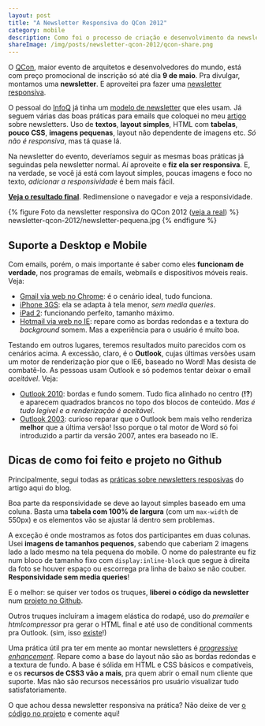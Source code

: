 ```yaml
---
layout: post
title: "A Newsletter Responsiva do QCon 2012"
category: mobile
description: Como foi o processo de criação e desenvolvimento da newsletter responsiva do QCon
shareImage: /img/posts/newsletter-qcon-2012/qcon-share.png
---
```


O [QCon](http://qconsp.com), maior evento de arquitetos e desenvolvedores do mundo, está com preço promocional de inscrição só até dia **9 de maio**. Pra divulgar, montamos uma **newsletter**. E aproveitei pra fazer uma [newsletter responsiva](/email-newsletter-mobile-responsivo/ "Artigo sobre como fazer newsletter responsiva").

O pessoal do [InfoQ](http://infoq.com/br) já tinha um [modelo de newsletter](http://sergiolopes.github.com/newsletter-qcon-2012/newsletter-infoq.html "Newsletter padrão do InfoQ") que eles usam. Já seguem várias das boas práticas para emails que coloquei no meu [artigo](/email-newsletter-mobile-responsivo/) sobre newsletters. Uso de **textos**, **layout simples**, HTML com **tabelas**, **pouco CSS**, **imagens pequenas**, layout não dependente de imagens etc. *Só não é responsiva*, mas tá quase lá.

Na newsletter do evento, deveríamos seguir as mesmas boas práticas já seguindas pela newsletter normal. Aí aproveite e **fiz ela ser responsiva**. E, na verdade, se você já está com layout simples, poucas imagens e foco no texto, *adicionar a responsividade* é bem mais fácil.

**[Veja o resultado final](http://sergiolopes.github.com/newsletter-qcon-2012/newsletter.html "Newsletter Responsiva do QCon 2012")**. Redimensione o navegador e veja a responsividade.

{% figure Foto da newsletter responsiva do QCon 2012 (<a href="http://sergiolopes.github.com/newsletter-qcon-2012/newsletter.html">veja a real</a>) %}
	newsletter-qcon-2012/newsletter-pequena.jpg
{% endfigure %}

## Suporte a Desktop e Mobile

Com emails, porém, o mais importante é saber como eles **funcionam de verdade**, nos programas de emails, webmails e dispositivos móveis reais. Veja:

* [Gmail via web no Chrome](/img/posts/newsletter-qcon-2012/newsletter-qcon-gmail.jpg "Ver screenshot"): é o cenário ideal, tudo funciona.
* [iPhone 3GS](/img/posts/newsletter-qcon-2012/newsletter-qcon-iphone.jpg "Ver screenshot"): ela se adapta à tela menor, *sem media queries*.
* [iPad 2](/img/posts/newsletter-qcon-2012/newsletter-qcon-ipad2.jpg "Ver screenshot"): funcionando perfeito, tamanho máximo.
* [Hotmail via web no IE](/img/posts/newsletter-qcon-2012/newsletter-qcon-hotmail.jpg "Ver screenshot"): repare como as bordas redondas e a textura do *background* somem. Mas a experiência para o usuário é muito boa.

Testando em outros lugares, teremos resultados muito parecidos com os cenários acima. A excessão, claro, é o **Outlook**, cujas últimas versões usam um motor de renderização pior que o IE6, baseado no Word! Mas desista de combatê-lo. As pessoas usam Outlook e só podemos tentar deixar o email *aceitável*. Veja:

* [Outlook 2010](/img/posts/newsletter-qcon-2012/newsletter-qcon-outlook2010.jpg "Ver screenshot"): bordas e fundo somem. Tudo fica alinhado no centro (**!?**) e aparecem quadrados brancos no topo dos blocos de conteúdo. *Mas é tudo legível e a renderização é aceitável*.
* [Outlook 2003](/img/posts/newsletter-qcon-2012/newsletter-qcon-outlook2003.jpg "Ver screenshot"): curioso reparar que o Outlook bem mais velho renderiza **melhor** que a última versão! Isso porque o tal motor de Word só foi introduzido a partir da versão 2007, antes era baseado no IE.

## Dicas de como foi feito e projeto no Github

Principalmente, segui todas as [práticas sobre newsletters resposivas](/email-newsletter-mobile-responsivo/ "Artigo sobre como fazer newsletter responsiva") do artigo aqui do blog.

Boa parte da responsividade se deve ao layout simples baseado em uma coluna. Basta uma **tabela com 100% de largura** (com um `max-width` de 550px) e os elementos vão se ajustar lá dentro sem problemas. 

A exceção é onde mostramos as fotos dos participantes em duas colunas. Usei **imagens de tamanhos pequenos**, sabendo que caberiam 2 imagens lado a lado mesmo na tela pequena do mobile. O nome do palestrante eu fiz num bloco de tamanho fixo com `display:inline-block` que segue à direita da foto se houver espaço ou escorrega pra linha de baixo se não couber. **Responsividade sem media queries**!

E o melhor: se quiser ver todos os truques, **liberei o código da newsletter** num [projeto no Github](https://github.com/sergiolopes/newsletter-qcon-2012).

Outros truques incluíram a imagem elástica do rodapé, uso do *premailer* e *htmlcompressor* pra gerar o HTML final e até uso de conditional comments pra Outlook. (sim, isso [existe](http://www.campaignmonitor.com/blog/post/1774/using-conditional-comments-to-1/ "Sobre conditional comments pra Outlook 2007 e 2010")!)

Uma prática útil pra ter em mente ao montar newsletters é *[progressive enhancement](http://blog.caelum.com.br/css3-e-progressive-enhancement/ "Artigo no blog da Caelum sobre Progressive Enhancement e CSS3")*. Repare como a base do layout não são as bordas redondas e a textura de fundo. A base é sólida em HTML e CSS básicos e compatíveis, e os **recursos de CSS3 vão a mais**, pra quem abrir o email num cliente que suporte. Mas não são recursos necessários pro usuário visualizar tudo satisfatoriamente.

O que achou dessa newsletter responsiva na prática? Não deixe de ver [o código no projeto](https://github.com/sergiolopes/newsletter-qcon-2012) e comente aqui!

